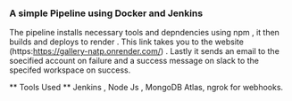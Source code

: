 ### A simple Pipeline using Docker and Jenkins

The pipeline installs necessary tools and depndencies using npm , it then builds and deploys to render . This link takes you to the website (https:https://gallery-natp.onrender.com/) . Lastly it sends an email to the soecified account on failure and a success message on slack to the specifed workspace on success.

** Tools Used **
Jenkins , Node Js , MongoDB Atlas, ngrok for webhooks.
